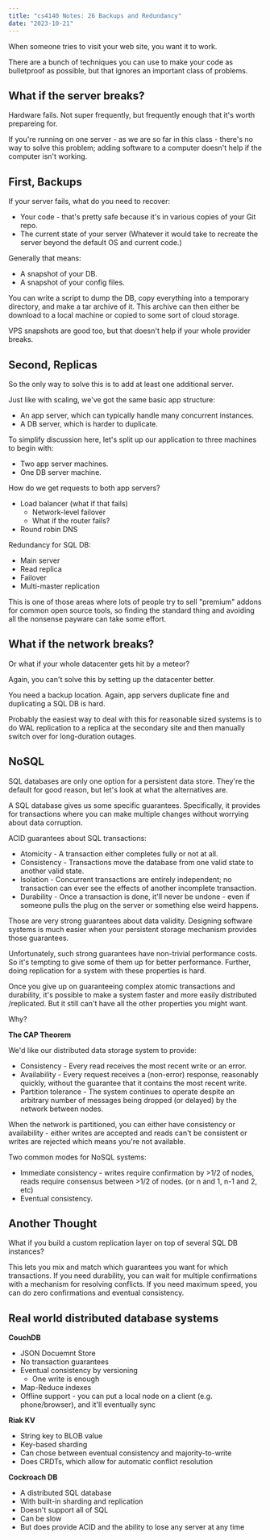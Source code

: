 ```yaml
---
title: "cs4140 Notes: 26 Backups and Redundancy"
date: "2023-10-21"
---
```


When someone tries to visit your web site, you want it to work.

There are a bunch of techniques you can use to make your code as
bulletproof as possible, but that ignores an important class of problems.

## What if the server breaks?

Hardware fails. Not super frequently, but frequently enough that it's
worth prepareing for.

If you're running on one server - as we are so far in this class -
there's no way to solve this problem; adding software to a computer
doesn't help if the computer isn't working.


## First, Backups

If your server fails, what do you need to recover:

 - Your code - that's pretty safe because it's in various copies of
   your Git repo.
 - The current state of your server (Whatever it would take to
   recreate the server beyond the default OS and current code.)

Generally that means:

 - A snapshot of your DB.
 - A snapshot of your config files.

You can write a script to dump the DB, copy everything into a
temporary directory, and make a tar archive of it. This archive can
then either be download to a local machine or copied to some sort of
cloud storage.

VPS snapshots are good too, but that doesn't help if your whole
provider breaks.


## Second, Replicas

So the only way to solve this is to add at least one additional
server.

Just like with scaling, we've got the same basic app structure:

 - An app server, which can typically handle many concurrent instances.
 - A DB server, which is harder to duplicate.

To simplify discussion here, let's split up our application to
three machines to begin with:

 - Two app server machines.
 - One DB server machine.

How do we get requests to both app servers?

 - Load balancer (what if that fails)
   - Network-level failover
   - What if the router fails?
 - Round robin DNS

Redundancy for SQL DB:

 - Main server
 - Read replica
 - Failover
 - Multi-master replication

This is one of those areas where lots of people try to sell "premium"
addons for common open source tools, so finding the standard thing and
avoiding all the nonsense payware can take some effort.

## What if the network breaks?

Or what if your whole datacenter gets hit by a meteor?

Again, you can't solve this by setting up the datacenter better.

You need a backup location. Again, app servers duplicate fine and
duplicating a SQL DB is hard.

Probably the easiest way to deal with this for reasonable sized
systems is to do WAL replication to a replica at the secondary site
and then manually switch over for long-duration outages.


## NoSQL

SQL databases are only one option for a persistent data store. They're
the default for good reason, but let's look at what the alternatives
are.

A SQL database gives us some specific guarantees. Specifically, it
provides for transactions where you can make multiple changes without
worrying about data corruption.

ACID guarantees about SQL transactions:

 - Atomicity - A transaction either completes fully or not at all.
 - Consistency - Transactions move the database from one valid state to
   another valid state.
 - Isolation - Concurrent transactions are entirely independent; no transaction
   can ever see the effects of another incomplete transaction.
 - Durability - Once a transaction is done, it'll never be undone -
   even if someone pulls the plug on the server or something else
   weird happens.

Those are very strong guarantees about data validity. Designing
software systems is much easier when your persistent storage mechanism
provides those guarantees.

Unfortunately, such strong guarantees have non-trivial performance
costs. So it's tempting to give some of them up for better
performance. Further, doing replication for a system with these
properties is hard.

Once you give up on guaranteeing complex atomic transactions and
durability, it's possible to make a system faster and more easily
distributed /replicated. But it still can't have all the other
properties you might want.

Why?

**The CAP Theorem**

We'd like our distributed data storage system to provide:

 - Consistency - Every read receives the most recent write or an error.
 - Availability - Every request receives a (non-error) response,
   reasonably quickly, without the guarantee that it contains the most
   recent write.
 - Partition tolerance - The system continues to operate despite an
   arbitrary number of messages being dropped (or delayed) by the
   network between nodes.

When the network is partitioned, you can either have consistency or
availability - either writes are accepted and reads can't be consistent or
writes are rejected which means you're not available.

Two common modes for NoSQL systems:

 - Immediate consistency - writes require confirmation by >1/2 of nodes,
   reads require consensus between >1/2 of nodes. (or n and 1, n-1 and 2, etc)
 - Eventual consistency.


## Another Thought

What if you build a custom replication layer on top of several SQL DB
instances?

This lets you mix and match which guarantees you want for which
transactions. If you need durability, you can wait for multiple
confirmations with a mechanism for resolving conflicts. If you need
maximum speed, you can do zero confirmations and eventual consistency.


## Real world distributed database systems

**CouchDB**

 - JSON Docuemnt Store
 - No transaction guarantees
 - Eventual consistency by versioning
   - One write is enough
 - Map-Reduce indexes
 - Offline support - you can put a local node on a client (e.g. phone/browser),
   and it'll eventually sync

**Riak KV**

 - String key to BLOB value
 - Key-based sharding
 - Can chose between eventual consistency and majority-to-write
 - Does CRDTs, which allow for automatic conflict resolution 

**Cockroach DB**

 - A distributed SQL database
 - With built-in sharding and replication
 - Doesn't support all of SQL
 - Can be slow
 - But does provide ACID and the ability to lose any server at any time
